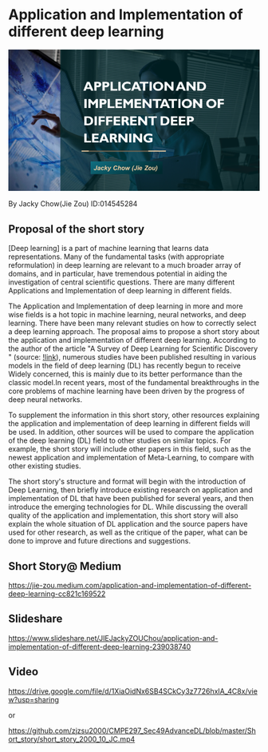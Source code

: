 # Application and Implementation of different deep learning
![image](https://github.com/zjzsu2000/CMPE297_Sec49AdvanceDL/blob/master/Short_story/ppt.png) 

By Jacky Chow(Jie Zou)
ID:014545284

## Proposal of the short story                                                                                                    
                                                                                                         
[Deep learning] is a part of machine learning that learns data representations. Many of the fundamental tasks (with appropriate reformulation) in deep learning are relevant to a much broader array of domains, and in particular, have tremendous potential in aiding the investigation of central scientific questions. There are many different Applications and Implementation of deep learning in different fields.

The Application and Implementation of deep learning in more and more wise fields is a hot topic in machine learning, neural networks, and deep learning. There have been many relevant studies on how to correctly select a deep learning approach. The proposal aims to propose a short story about the application and implementation of different deep learning. According to the author of the article "A Survey of Deep Learning for Scientific Discovery " (source: [!link](https://arxiv.org/pdf/2003.11755.pdf)), numerous studies have been published resulting in various models in the field of deep learning (DL) has recently begun to receive Widely concerned, this is mainly due to its better performance than the classic model.In recent years, most of the fundamental breakthroughs in the core problems of machine learning have been driven by the progress of deep neural networks.

To supplement the information in this short story, other resources explaining the application and implementation of deep learning in different fields will be used. In addition, other sources will be used to compare the application of the deep learning (DL)  field to other studies on similar topics. For example, the short story will include other papers in this field, such as the newest application and implementation of Meta-Learning, to compare with other existing studies.

The short story's structure and format will begin with the introduction of Deep Learning, then briefly introduce existing research on application and implementation of DL that have been published for several years, and then introduce the emerging technologies for DL. While discussing the overall quality of the application and implementation, this short story will also explain the whole situation of  DL application and the source papers have used for other research, as well as the critique of the paper, what can be done to improve and future directions and suggestions.


## Short Story@ Medium
https://jie-zou.medium.com/application-and-implementation-of-different-deep-learning-cc821c169522

## Slideshare
https://www.slideshare.net/JIEJackyZOUChou/application-and-implementation-of-different-deep-learning-239038740

## Video
https://drive.google.com/file/d/1XiaOidNx6SB4SCkCy3z7726hxIA_4C8x/view?usp=sharing

or

https://github.com/zjzsu2000/CMPE297_Sec49AdvanceDL/blob/master/Short_story/short_story_2000_10_JC.mp4

